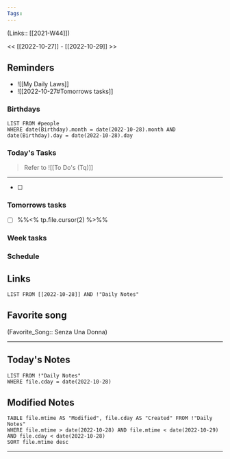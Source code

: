 ```yaml
---
Tags:
---
```

(Links:: [[2021-W44]])

<< [[2022-10-27]] - [[2022-10-29]] >>
## Reminders
- ![[My Daily Laws]]
- ![[2022-10-27#Tomorrows tasks]]
### Birthdays
```dataview
LIST FROM #people 
WHERE date(Birthday).month = date(2022-10-28).month AND date(Birthday).day = date(2022-10-28).day

```
### Today's Tasks
> Refer to ![[To Do's (Tq)]]
---
- [ ] 



### Tomorrows tasks
- [ ] %%<% tp.file.cursor(2) %>%%
### Week tasks
### Schedule

## Links
```dataview
LIST FROM [[2022-10-28]] AND !"Daily Notes"
```
## Favorite song
(Favorite_Song:: Senza Una Donna)
___
## Today's Notes
```dataview
LIST FROM !"Daily Notes"
WHERE file.cday = date(2022-10-28)
```
## Modified Notes
```dataview
TABLE file.mtime AS "Modified", file.cday AS "Created" FROM !"Daily Notes" 
WHERE file.mtime > date(2022-10-28) AND file.mtime < date(2022-10-29) AND file.cday < date(2022-10-28)
SORT file.mtime desc
```
___
